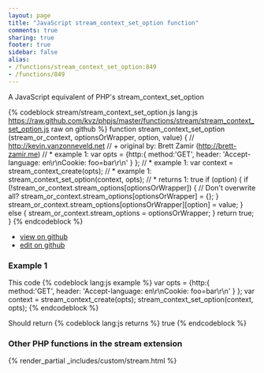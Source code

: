 ```yaml
---
layout: page
title: "JavaScript stream_context_set_option function"
comments: true
sharing: true
footer: true
sidebar: false
alias:
- /functions/stream_context_set_option:849
- /functions/849
---
```

<!-- Generated by Rakefile:build -->
A JavaScript equivalent of PHP's stream_context_set_option

{% codeblock stream/stream_context_set_option.js lang:js https://raw.github.com/kvz/phpjs/master/functions/stream/stream_context_set_option.js raw on github %}
function stream_context_set_option (stream_or_context, optionsOrWrapper, option, value) {
  // http://kevin.vanzonneveld.net
  // +   original by: Brett Zamir (http://brett-zamir.me)
  // *     example 1: var opts = {http:{ method:'GET', header: 'Accept-language: en\r\nCookie: foo=bar\r\n' } };
  // *     example 1: var context = stream_context_create(opts);
  // *     example 1: stream_context_set_option(context, opts);
  // *     returns 1: true
  if (option) {
    if (!stream_or_context.stream_options[optionsOrWrapper]) { // Don't overwrite all?
      stream_or_context.stream_options[optionsOrWrapper] = {};
    }
    stream_or_context.stream_options[optionsOrWrapper][option] = value;
  } else {
    stream_or_context.stream_options = optionsOrWrapper;
  }
  return true;
}
{% endcodeblock %}

 - [view on github](https://github.com/kvz/phpjs/blob/master/functions/stream/stream_context_set_option.js)
 - [edit on github](https://github.com/kvz/phpjs/edit/master/functions/stream/stream_context_set_option.js)

### Example 1
This code
{% codeblock lang:js example %}
var opts = {http:{ method:'GET', header: 'Accept-language: en\r\nCookie: foo=bar\r\n' } };
var context = stream_context_create(opts);
stream_context_set_option(context, opts);
{% endcodeblock %}

Should return
{% codeblock lang:js returns %}
true
{% endcodeblock %}


### Other PHP functions in the stream extension
{% render_partial _includes/custom/stream.html %}
